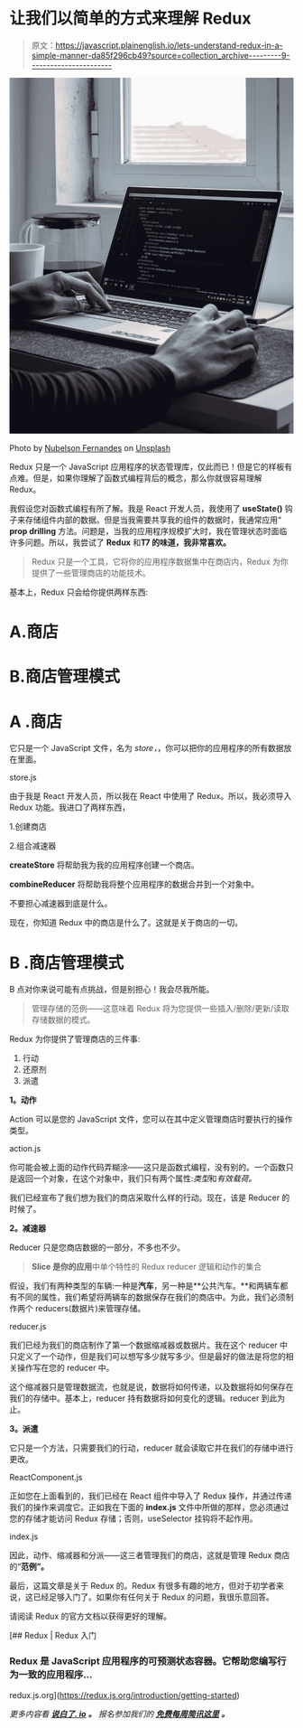 # 让我们以简单的方式来理解 Redux

> 原文：<https://javascript.plainenglish.io/lets-understand-redux-in-a-simple-manner-da85f296cb49?source=collection_archive---------9----------------------->

![](img/fd9fd2f2148d9801c6de5705dbf3fdbe.png)

Photo by [Nubelson Fernandes](https://unsplash.com/@nublson?utm_source=medium&utm_medium=referral) on [Unsplash](https://unsplash.com?utm_source=medium&utm_medium=referral)

Redux 只是一个 JavaScript 应用程序的状态管理库，仅此而已！但是它的样板有点难。但是，如果你理解了函数式编程背后的概念，那么你就很容易理解 Redux。

我假设您对函数式编程有所了解。我是 React 开发人员，我使用了 **useState()** 钩子来存储组件内部的数据。但是当我需要共享我的组件的数据时，我通常应用“ **prop drilling** 方法。问题是，当我的应用程序规模扩大时，我在管理状态时面临许多问题。所以，我尝试了 **Redux** 和**T7 的味道，我非常喜欢。**

> Redux 只是一个工具，它将你的应用程序数据集中在商店内，Redux 为你提供了一些管理商店的功能技术。

基本上，Redux 只会给你提供两样东西:

# A.商店

# B.商店管理模式

# **A .商店**

它只是一个 JavaScript 文件，名为 *store，*，你可以把你的应用程序的所有数据放在里面。

store.js

由于我是 React 开发人员，所以我在 React 中使用了 Redux。所以，我必须导入 Redux 功能。我进口了两样东西，

1.创建商店

2.组合减速器

**createStore** 将帮助我为我的应用程序创建一个商店。

**combineReducer** 将帮助我将整个应用程序的数据合并到一个对象中。

不要担心减速器到底是什么。

现在，你知道 Redux 中的商店是什么了。这就是关于商店的一切。

# **B .商店管理模式**

B 点对你来说可能有点挑战，但是别担心！我会尽我所能。

> 管理存储的范例——这意味着 Redux 将为您提供一些插入/删除/更新/读取存储数据的模式。

Redux 为你提供了管理商店的三件事:

1.  行动
2.  还原剂
3.  派遣

**1。动作**

Action 可以是您的 JavaScript 文件，您可以在其中定义管理商店时要执行的操作类型。

action.js

你可能会被上面的动作代码弄糊涂——这只是函数式编程，没有别的。一个函数只是返回一个对象，在这个对象中，我们只有两个属性:*类型*和*有效载荷。*

我们已经宣布了我们想为我们的商店采取什么样的行动。现在，该是 Reducer 的时候了。

**2。减速器**

Reducer 只是您商店数据的一部分，不多也不少。

> **Slice 是你的应用**中单个特性的 Redux reducer 逻辑和动作的集合

假设，我们有两种类型的车辆:一种是**汽车**，另一种是**公共汽车。**和两辆车都有不同的属性，我们希望将两辆车的数据保存在我们的商店中。为此，我们必须制作两个 reducers(数据片)来管理存储。

reducer.js

我们已经为我们的商店制作了第一个数据缩减器或数据片。我在这个 reducer 中只定义了一个动作，但是我们可以想写多少就写多少。但是最好的做法是将您的相关操作写在您的 reducer 中。

这个缩减器只是管理数据流，也就是说，数据将如何传递，以及数据将如何保存在我们的存储中。基本上，reducer 持有数据将如何变化的逻辑。reducer 到此为止。

**3。派遣**

它只是一个方法，只需要我们的行动，reducer 就会读取它并在我们的存储中进行更改。

ReactComponent.js

正如您在上面看到的，我们已经在 React 组件中导入了 Redux 操作，并通过传递我们的操作来调度它。正如我在下面的 **index.js** 文件中所做的那样，您必须通过您的存储才能访问 Redux 存储；否则，useSelector 挂钩将不起作用。

index.js

因此，动作、缩减器和分派——这三者管理我们的商店，这就是管理 Redux 商店的“**范例”。**

最后，这篇文章是关于 Redux 的。Redux 有很多有趣的地方，但对于初学者来说，这已经足够入门了。如果你有任何关于 Redux 的问题，我很乐意回答。

请阅读 Redux 的官方文档以获得更好的理解。

[](https://redux.js.org/introduction/getting-started) [## Redux | Redux 入门

### Redux 是 JavaScript 应用程序的可预测状态容器。它帮助您编写行为一致的应用程序…

redux.js.org](https://redux.js.org/introduction/getting-started) 

*更多内容看* [***说白了. io***](http://plainenglish.io/) ***。*** *报名参加我们的* [***免费每周简讯这里***](http://newsletter.plainenglish.io/) ***。***